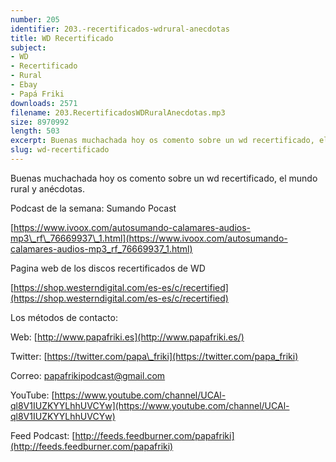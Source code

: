 ```yaml
---
number: 205
identifier: 203.-recertificados-wdrural-anecdotas
title: WD Recertificado
subject:
- WD
- Recertificado
- Rural
- Ebay
- Papá Friki
downloads: 2571
filename: 203.RecertificadosWDRuralAnecdotas.mp3
size: 8970992
length: 503
excerpt: Buenas muchachada hoy os comento sobre un wd recertificado, el mundo rural y anécdotas.
slug: wd-recertificado
---
```

Buenas muchachada hoy os comento sobre un wd recertificado, el mundo rural y anécdotas.

Podcast de la semana: Sumando Pocast

[https://www.ivoox.com/autosumando-calamares-audios-mp3\_rf\_76669937\_1.html](https://www.ivoox.com/autosumando-calamares-audios-mp3_rf_76669937_1.html)

Pagina web de los discos recertificados de WD

[https://shop.westerndigital.com/es-es/c/recertified](https://shop.westerndigital.com/es-es/c/recertified)

Los métodos de contacto:

Web: [http://www.papafriki.es](http://www.papafriki.es/)

Twitter: [https://twitter.com/papa\_friki](https://twitter.com/papa_friki)

Correo: [papafrikipodcast@gmail.com](https://archive.org/details/papafrikipodast@gmail.com)

YouTube: [https://www.youtube.com/channel/UCAl-ql8V1IUZKYYLhhUVCYw](https://www.youtube.com/channel/UCAl-ql8V1IUZKYYLhhUVCYw)

Feed Podcast: [http://feeds.feedburner.com/papafriki](http://feeds.feedburner.com/papafriki)
